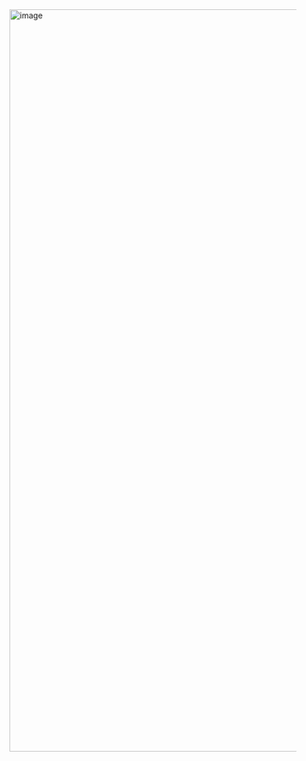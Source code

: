 <img width="2251" height="1303" alt="image" src="https://github.com/user-attachments/assets/06d0f647-8079-49b0-97e2-04f1abf6f875" />
